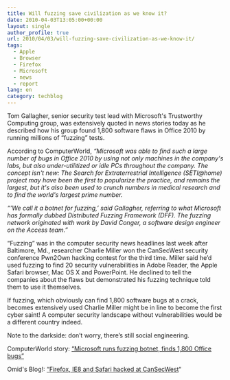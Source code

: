 ```yaml
---
title: Will fuzzing save civilization as we know it?
date: 2010-04-03T13:05:00+00:00
layout: single
author_profile: true
url: 2010/04/03/will-fuzzing-save-civilization-as-we-know-it/
tags:
  - Apple
  - Browser
  - Firefox
  - Microsoft
  - news
  - report
lang: en
category: techblog
---
```

Tom Gallagher, senior security test lead with Microsoft's Trustworthy Computing group, was extensively quoted in news stories today as he described how his group found 1,800 software flaws in Office 2010 by running millions of “fuzzing” tests.

According to ComputerWorld, _“Microsoft was able to find such a large number of bugs in Office 2010 by using not only machines in the company's labs, but also under-utilitized or idle PCs throughout the company. The concept isn't new: The Search for Extraterrestrial Intelligence (SETI@home) project may have been the first to popularize the practice, and remains the largest, but it's also been used to crunch numbers in medical research and to find the world's largest prime number._

_&#8220;’We call it a botnet for fuzzing,’ said Gallagher, referring to what Microsoft has formally dubbed Distributed Fuzzing Framework (DFF). The fuzzing network originated with work by David Conger, a software design engineer on the Access team.”_

“Fuzzing” was in the computer security news headlines last week after Baltimore, Md., researcher Charlie Miller won the CanSecWest security conference Pwn2Own hacking contest for the third time. Miller said he’d used fuzzing to find 20 security vulnerabilities in Adobe Reader, the Apple Safari browser, Mac OS X and PowerPoint. He declined to tell the companies about the flaws but demonstrated his fuzzing technique told them to use it themselves.

If fuzzing, which obviously can find 1,800 software bugs at a crack, becomes extensively used Charlie Miller might be in line to become the first cyber saint! A computer security landscape without vulnerabilities would be a different country indeed.

Note to the darkside: don’t worry, there’s still social engineering.

ComputerWorld story: <a href="http://www.computerworld.com/s/article/9174539/Microsoft_runs_fuzzing_botnet_finds_1_800_Office_bugs?taxonomyId=17&#038;pageNumber=2" target="_blank">&#8220;Microsoft runs fuzzing botnet, finds 1,800 Office bugs&#8221;</a>

Omid's Blog!: <a href="http://boelectronic.blogspot.com/2010/03/firefox-ie8-and-safari-hacked-at.html" target="_blank">&#8220;Firefox, IE8 and Safari hacked at CanSecWest</a>&#8220;